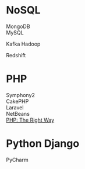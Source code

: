 # NoSQL
MongoDB<br>
MySQL

Kafka
Hadoop

Redshift

# PHP
Symphony2<br>
CakePHP<br>
Laravel<br>
NetBeans<br>
[PHP: The Right Way](http://www.phptherightway.com/)

# Python Django
PyCharm

